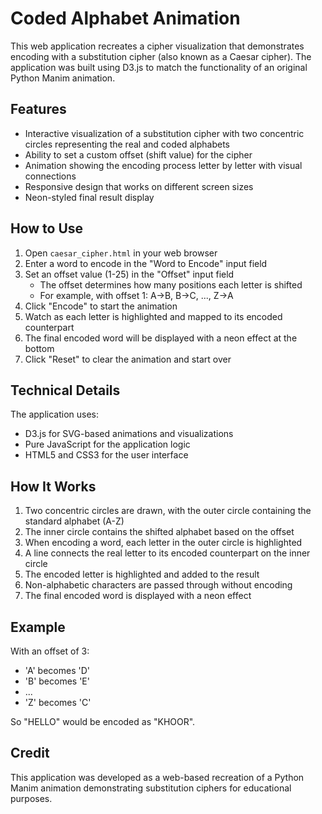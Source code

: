# Coded Alphabet Animation

This web application recreates a cipher visualization that demonstrates encoding with a substitution cipher (also known as a Caesar cipher). The application was built using D3.js to match the functionality of an original Python Manim animation.

## Features

- Interactive visualization of a substitution cipher with two concentric circles representing the real and coded alphabets
- Ability to set a custom offset (shift value) for the cipher
- Animation showing the encoding process letter by letter with visual connections
- Responsive design that works on different screen sizes
- Neon-styled final result display

## How to Use

1. Open `caesar_cipher.html` in your web browser
2. Enter a word to encode in the "Word to Encode" input field
3. Set an offset value (1-25) in the "Offset" input field
   - The offset determines how many positions each letter is shifted
   - For example, with offset 1: A→B, B→C, ..., Z→A
4. Click "Encode" to start the animation
5. Watch as each letter is highlighted and mapped to its encoded counterpart
6. The final encoded word will be displayed with a neon effect at the bottom
7. Click "Reset" to clear the animation and start over

## Technical Details

The application uses:
- D3.js for SVG-based animations and visualizations
- Pure JavaScript for the application logic
- HTML5 and CSS3 for the user interface

## How It Works

1. Two concentric circles are drawn, with the outer circle containing the standard alphabet (A-Z)
2. The inner circle contains the shifted alphabet based on the offset
3. When encoding a word, each letter in the outer circle is highlighted
4. A line connects the real letter to its encoded counterpart on the inner circle
5. The encoded letter is highlighted and added to the result
6. Non-alphabetic characters are passed through without encoding
7. The final encoded word is displayed with a neon effect

## Example

With an offset of 3:
- 'A' becomes 'D'
- 'B' becomes 'E'
- ...
- 'Z' becomes 'C'

So "HELLO" would be encoded as "KHOOR".

## Credit

This application was developed as a web-based recreation of a Python Manim animation demonstrating substitution ciphers for educational purposes. 
